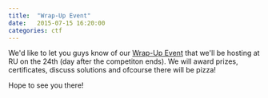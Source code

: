 ```yaml
---
title:  "Wrap-Up Event"
date:   2015-07-15 16:20:00
categories: ctf
---
```


We'd like to let you guys know of our [Wrap-Up Event][event] that we'll be hosting at RU on the 24th (day after the competiton ends). We will award prizes, certificates, discuss solutions and ofcourse there will be pizza!

Hope to see you there!

[event]:    https://www.facebook.com/events/431077740431135/

